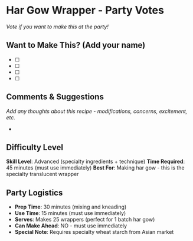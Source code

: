# Har Gow Wrapper - Party Votes

*Vote if you want to make this at the party!*

## Want to Make This? (Add your name)
- [ ] 
- [ ] 
- [ ] 
- [ ] 

## Comments & Suggestions
*Add any thoughts about this recipe - modifications, concerns, excitement, etc.*

- 

## Difficulty Level
**Skill Level**: Advanced (specialty ingredients + technique)
**Time Required**: 45 minutes (must use immediately)
**Best For**: Making har gow - this is the specialty translucent wrapper

## Party Logistics
- **Prep Time**: 30 minutes (mixing and kneading)
- **Use Time**: 15 minutes (must use immediately)
- **Serves**: Makes 25 wrappers (perfect for 1 batch har gow)
- **Can Make Ahead**: NO - must use immediately
- **Special Note**: Requires specialty wheat starch from Asian market
